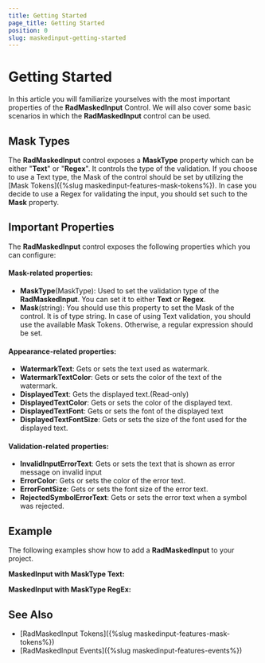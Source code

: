 ```yaml
---
title: Getting Started
page_title: Getting Started
position: 0
slug: maskedinput-getting-started
---
```


#  Getting Started

In this article you will familiarize yourselves with the most important properties of the **RadMaskedInput** Control. We will also cover some basic scenarios in which the **RadMaskedInput** control can be used. 

## Mask Types

The **RadMaskedInput** control exposes a **MaskType** property which can be either "**Text**" or "**Regex**". It controls the type of the validation. If you choose to use a Text type, the Mask of the control should be set by utilizing the [Mask Tokens]({%slug maskedinput-features-mask-tokens%}). In case you decide to use a Regex for validating the input, you should set such to the **Mask** property. 

## Important Properties

The **RadMaskedInput** control exposes the following properties which you can configure:

#### Mask-related properties:

* **MaskType**(MaskType): Used to set the validation type of the **RadMaskedInput**. You can set it to either **Text** or **Regex**.
* **Mask**(string): You should use this property to set the Mask of the control. It is of type string. In case of using Text validation, you should use the available Mask Tokens. Otherwise, a regular expression should be set.

#### Appearance-related properties: 

* **WatermarkText**: Gets or sets the text used as watermark.
* **WatermarkTextColor**: Gets or sets the color of the text of the watermark.
* **DisplayedText**: Gets the displayed text.(Read-only) 
* **DisplayedTextColor**: Gets or sets the color of the displayed text.
* **DisplayedTextFont**: Gets or sets the font of the displayed text
* **DisplayedTextFontSize**: Gets or sets the size of the font used for the displayed text.


#### Validation-related properties: 

* **InvalidInputErrorText**: Gets or sets the text that is shown as error message on invalid input
* **ErrorColor**: Gets or sets the color of the error text.
* **ErrorFontSize**: Gets or sets the font size of the error text.
* **RejectedSymbolErrorText**:  Gets or sets the error text when a symbol was rejected.


## Example

The following examples show how to add a **RadMaskedInput** to your project. 

**MaskedInput with MaskType Text:**
<snippet id='maskedinput-gettingstarted-text-xaml'/>

**MaskedInput with MaskType RegEx:**
<snippet id='maskedinput-gettingstarted-regex-xaml'/>

## See Also

* [RadMaskedInput Tokens]({%slug maskedinput-features-mask-tokens%})
* [RadMaskedInput Events]({%slug maskedinput-features-events%})
